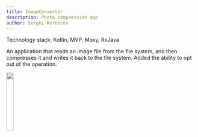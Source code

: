 ```yaml
---
title: ImageConverter
description: Photo compression app
author: Sergei Kerencev
---
```


Technology stack: Kotlin, MVP, Moxy, RxJava

An application that reads an image file from the file system, and then compresses it and writes it back to the file system.
Added the ability to opt out of the operation.

<img src="https://user-images.githubusercontent.com/97218034/200850273-c9cfae0b-0ad8-4592-94c9-134a9a29f87f.png" width="20%"/>
